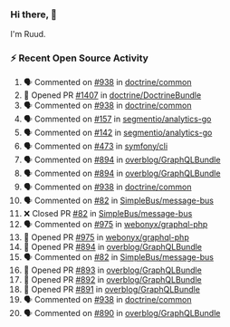 ### Hi there, 👋

I'm Ruud.
 
### :zap: Recent Open Source Activity

<!--START_SECTION:activity-->
1. 🗣 Commented on [#938](https://github.com/doctrine/common/issues/938) in [doctrine/common](https://github.com/doctrine/common)
2. 💪 Opened PR [#1407](https://github.com/doctrine/DoctrineBundle/pull/1407) in [doctrine/DoctrineBundle](https://github.com/doctrine/DoctrineBundle)
3. 🗣 Commented on [#938](https://github.com/doctrine/common/issues/938) in [doctrine/common](https://github.com/doctrine/common)
4. 🗣 Commented on [#157](https://github.com/segmentio/analytics-go/issues/157) in [segmentio/analytics-go](https://github.com/segmentio/analytics-go)
5. 🗣 Commented on [#142](https://github.com/segmentio/analytics-go/issues/142) in [segmentio/analytics-go](https://github.com/segmentio/analytics-go)
6. 🗣 Commented on [#473](https://github.com/symfony/cli/issues/473) in [symfony/cli](https://github.com/symfony/cli)
7. 🗣 Commented on [#894](https://github.com/overblog/GraphQLBundle/issues/894) in [overblog/GraphQLBundle](https://github.com/overblog/GraphQLBundle)
8. 🗣 Commented on [#894](https://github.com/overblog/GraphQLBundle/issues/894) in [overblog/GraphQLBundle](https://github.com/overblog/GraphQLBundle)
9. 🗣 Commented on [#938](https://github.com/doctrine/common/issues/938) in [doctrine/common](https://github.com/doctrine/common)
10. 🗣 Commented on [#82](https://github.com/SimpleBus/message-bus/issues/82) in [SimpleBus/message-bus](https://github.com/SimpleBus/message-bus)
11. ❌ Closed PR [#82](https://github.com/SimpleBus/message-bus/pull/82) in [SimpleBus/message-bus](https://github.com/SimpleBus/message-bus)
12. 🗣 Commented on [#975](https://github.com/webonyx/graphql-php/issues/975) in [webonyx/graphql-php](https://github.com/webonyx/graphql-php)
13. 💪 Opened PR [#975](https://github.com/webonyx/graphql-php/pull/975) in [webonyx/graphql-php](https://github.com/webonyx/graphql-php)
14. 💪 Opened PR [#894](https://github.com/overblog/GraphQLBundle/pull/894) in [overblog/GraphQLBundle](https://github.com/overblog/GraphQLBundle)
15. 🗣 Commented on [#82](https://github.com/SimpleBus/message-bus/issues/82) in [SimpleBus/message-bus](https://github.com/SimpleBus/message-bus)
16. 💪 Opened PR [#893](https://github.com/overblog/GraphQLBundle/pull/893) in [overblog/GraphQLBundle](https://github.com/overblog/GraphQLBundle)
17. 💪 Opened PR [#892](https://github.com/overblog/GraphQLBundle/pull/892) in [overblog/GraphQLBundle](https://github.com/overblog/GraphQLBundle)
18. 💪 Opened PR [#891](https://github.com/overblog/GraphQLBundle/pull/891) in [overblog/GraphQLBundle](https://github.com/overblog/GraphQLBundle)
19. 🗣 Commented on [#938](https://github.com/doctrine/common/issues/938) in [doctrine/common](https://github.com/doctrine/common)
20. 🗣 Commented on [#890](https://github.com/overblog/GraphQLBundle/issues/890) in [overblog/GraphQLBundle](https://github.com/overblog/GraphQLBundle)
<!--END_SECTION:activity-->
